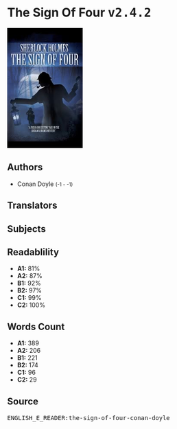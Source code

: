 # The Sign Of Four <kbd>v2.4.2</kbd>

![](./cover.medium.jpg "")

## Authors


 - Conan Doyle <small>(-1 - -1)</small>

## Translators



## Subjects



## Readablility


 - **A1:** 81%
 - **A2:** 87%
 - **B1:** 92%
 - **B2:** 97%
 - **C1:** 99%
 - **C2:** 100%

## Words Count


 - **A1:** 389
 - **A2:** 206
 - **B1:** 221
 - **B2:** 174
 - **C1:** 96
 - **C2:** 29

## Source


<kbd>ENGLISH_E_READER:the-sign-of-four-conan-doyle</kbd>
